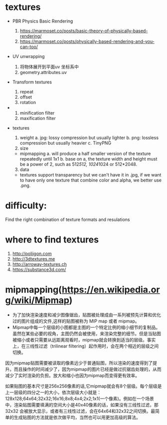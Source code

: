 # textures
* PBR Physics Basic Rendering
  1. https://marmoset.co/posts/basic-theory-of-physically-based-rendering/
  2. https://marmoset.co/posts/physically-based-rendering-and-you-can-too/

* UV unwrapping
  1. 将物体展开到平面uv 坐标系中
  2. geometry.attributes.uv

* Transform textures
  1. repeat
  2. offset
  3. rotation

* 
  1. minification filter
  2. maxification filter

* textures
  1. weight
    a. jpg: lossy compression but usually lighter
    b. png: lossless compression but usually heavier
    c. TinyPNG
  2. size
    * mipmapping
        a. will produce a half smaller version of the texture repeatedly until 1x1
        b. base on a, the texture width and height must be a power of 2, such as 512*512, 1024*1024 or 512*2048.
  3. data
    * textures support transparency but we can't have it in .jpg, if we want to have only one texture that combine color and alpha, we better use .png.

# difficulty:
  Find the right combination of texture formats and resulations

# where to find textures
1. http://poliigon.com
2. http://3dtextures.me
3. http://arroway-textures.ch
4. https://substance3d.com/

# mipmapping(https://en.wikipedia.org/wiki/Mipmap)
* 为了加快渲染速度和减少图像锯齿，贴图被处理成由一系列被预先计算和优化过的图片组成的文件,这样的贴图被称为 MIP map 或者 mipmap。
* Mipmap中每一个层级的小图都是主图的一个特定比例的缩小细节的复制品。虽然在某些必要的视角，主图仍然会被使用，来渲染完整的细节。但是当贴图被缩小或者只需要从远距离观看时，mipmap就会转换到适当的层级。事实上，在三线性过滤（trilinear filtering）起作用时，会在两个相近的层级之间切换。

因为mipmap贴图需要被读取的像素远少于普通贴图，所以渲染的速度得到了提升。而且操作的时间减少了，因为mipmap的图片已经是做过抗锯齿处理的，从而减少了实时渲染的负担。放大和缩小也因为mipmap而变得更有效率。

如果贴图的基本尺寸是256x256像素的话,它mipmap就会有8个层级。每个层级是上一层级的四分之一的大小，依次层级大小就是：128x128;64x64;32x32;16x16;8x8;4x4;2x2;1x1(一个像素)。例如在一个场景中，渲染贴图需要填满的空间大小是40x40像素的话，如果没有三线性过滤，那32x32 会被放大显示，或者有三线性过滤，会在64x64和32x32之间切换。最简单的生成贴图的方法就是依次做平均，当然也可以用更加高级的算法。